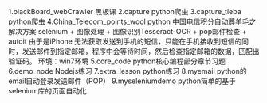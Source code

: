 1.blackBoard_webCrawler 黑板课
2.capture python爬虫
3.capture_tieba python爬虫
4.China_Telecom_points_wool python 中国电信积分自动蓐羊毛之解决方案
	selenium + 图像处理 + 图像识别Tesseract-OCR + pop邮件检查 + autoit
	由于是iPhone 无法获取发送到手机的短信，只能在手机接收到短信的同时，发送邮件到指定邮箱，程序中会等待时间，然后检查指定邮箱的数据，匹配出验证码。
	环境：win7环境
5.core_code python核心编程部分章节习题
6.demo_node Nodejs练习
7.extra_lesson python练习
8.myemail python的email自动登录发送邮件（POP）
9.myseleniumdemo python简单的基于selenium库的页面自动化